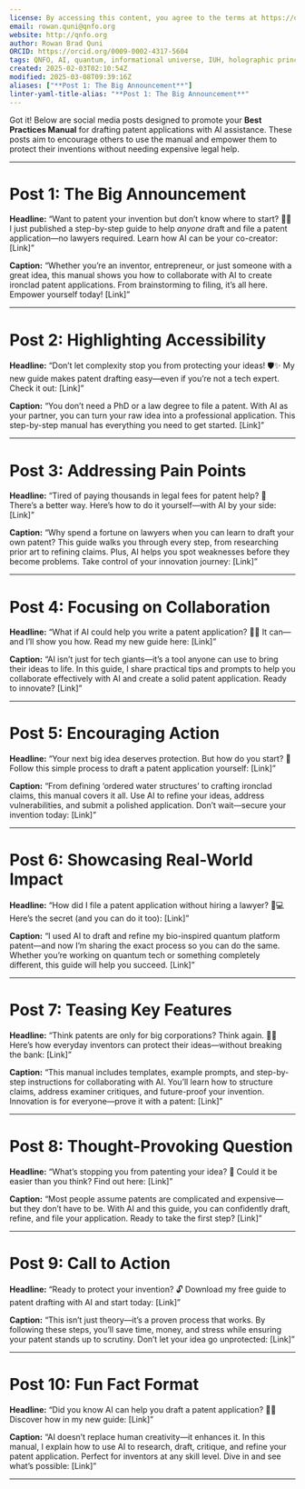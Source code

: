 ```yaml
---
license: By accessing this content, you agree to the terms at https://qnfo.org/LICENSE
email: rowan.quni@qnfo.org
website: http://qnfo.org
author: Rowan Brad Quni
ORCID: https://orcid.org/0009-0002-4317-5604
tags: QNFO, AI, quantum, informational universe, IUH, holographic principle
created: 2025-02-03T02:10:54Z
modified: 2025-03-08T09:39:16Z
aliases: ["**Post 1: The Big Announcement**"]
linter-yaml-title-alias: "**Post 1: The Big Announcement**"
---
```


Got it! Below are social media posts designed to promote your **Best Practices Manual** for drafting patent applications with AI assistance. These posts aim to encourage others to use the manual and empower them to protect their inventions without needing expensive legal help.

---

# **Post 1: The Big Announcement**

**Headline:**
“Want to patent your invention but don’t know where to start? 🧠💡 I just published a step-by-step guide to help *anyone* draft and file a patent application—no lawyers required. Learn how AI can be your co-creator: [Link]”

**Caption:**
“Whether you’re an inventor, entrepreneur, or just someone with a great idea, this manual shows you how to collaborate with AI to create ironclad patent applications. From brainstorming to filing, it’s all here. Empower yourself today! [Link]”

---

# **Post 2: Highlighting Accessibility**

**Headline:**
“Don’t let complexity stop you from protecting your ideas! 🛡️✨ My new guide makes patent drafting easy—even if you’re not a tech expert. Check it out: [Link]”

**Caption:**
“You don’t need a PhD or a law degree to file a patent. With AI as your partner, you can turn your raw idea into a professional application. This step-by-step manual has everything you need to get started. [Link]”

---

# **Post 3: Addressing Pain Points**

**Headline:**
“Tired of paying thousands in legal fees for patent help? 💸 There’s a better way. Here’s how to do it yourself—with AI by your side: [Link]”

**Caption:**
“Why spend a fortune on lawyers when you can learn to draft your own patent? This guide walks you through every step, from researching prior art to refining claims. Plus, AI helps you spot weaknesses before they become problems. Take control of your innovation journey: [Link]”

---

# **Post 4: Focusing on Collaboration**

**Headline:**
“What if AI could help you write a patent application? 🤖📄 It can—and I’ll show you how. Read my new guide here: [Link]”

**Caption:**
“AI isn’t just for tech giants—it’s a tool anyone can use to bring their ideas to life. In this guide, I share practical tips and prompts to help you collaborate effectively with AI and create a solid patent application. Ready to innovate? [Link]”

---

# **Post 5: Encouraging Action**

**Headline:**
“Your next big idea deserves protection. But how do you start? 🚀 Follow this simple process to draft a patent application yourself: [Link]”

**Caption:**
“From defining ‘ordered water structures’ to crafting ironclad claims, this manual covers it all. Use AI to refine your ideas, address vulnerabilities, and submit a polished application. Don’t wait—secure your invention today: [Link]”

---

# **Post 6: Showcasing Real-World Impact**

**Headline:**
“How did I file a patent application without hiring a lawyer? 🧪💻 Here’s the secret (and you can do it too): [Link]”

**Caption:**
“I used AI to draft and refine my bio-inspired quantum platform patent—and now I’m sharing the exact process so you can do the same. Whether you’re working on quantum tech or something completely different, this guide will help you succeed. [Link]”

---

# **Post 7: Teasing Key Features**

**Headline:**
“Think patents are only for big corporations? Think again. 🌱💡 Here’s how everyday inventors can protect their ideas—without breaking the bank: [Link]”

**Caption:**
“This manual includes templates, example prompts, and step-by-step instructions for collaborating with AI. You’ll learn how to structure claims, address examiner critiques, and future-proof your invention. Innovation is for everyone—prove it with a patent: [Link]”

---

# **Post 8: Thought-Provoking Question**

**Headline:**
“What’s stopping you from patenting your idea? 🤔 Could it be easier than you think? Find out here: [Link]”

**Caption:**
“Most people assume patents are complicated and expensive—but they don’t have to be. With AI and this guide, you can confidently draft, refine, and file your application. Ready to take the first step? [Link]”

---

# **Post 9: Call to Action**

**Headline:**
“Ready to protect your invention? 🔓 Download my free guide to patent drafting with AI and start today: [Link]”

**Caption:**
“This isn’t just theory—it’s a proven process that works. By following these steps, you’ll save time, money, and stress while ensuring your patent stands up to scrutiny. Don’t let your idea go unprotected: [Link]”

---

# **Post 10: Fun Fact Format**

**Headline:**
“Did you know AI can help you draft a patent application? 🤖📄 Discover how in my new guide: [Link]”

**Caption:**
“AI doesn’t replace human creativity—it enhances it. In this manual, I explain how to use AI to research, draft, critique, and refine your patent application. Perfect for inventors at any skill level. Dive in and see what’s possible: [Link]”

---
